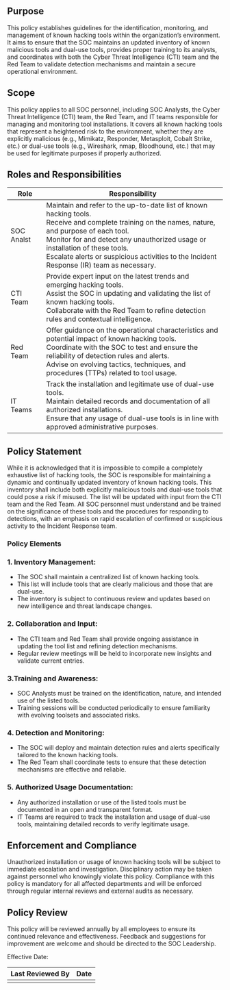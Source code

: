 ## Purpose
This policy establishes guidelines for the identification, monitoring, and management of known hacking tools within the organization’s environment. It aims to ensure that the SOC maintains an updated inventory of known malicious tools and dual-use tools, provides proper training to its analysts, and coordinates with both the Cyber Threat Intelligence (CTI) team and the Red Team to validate detection mechanisms and maintain a secure operational environment.
## Scope
This policy applies to all SOC personnel, including SOC Analysts, the Cyber Threat Intelligence (CTI) team, the Red Team, and IT teams responsible for managing and monitoring tool installations. It covers all known hacking tools that represent a heightened risk to the environment, whether they are explicitly malicious (e.g., Mimikatz, Responder, Metasploit, Cobalt Strike, etc.) or dual-use tools (e.g., Wireshark, nmap, Bloodhound, etc.) that may be used for legitimate purposes if properly authorized.
## Roles and Responsibilities

| Role       | Responsibility                                                                                                                                                                                                                                                                                                                   |
| ---------- | -------------------------------------------------------------------------------------------------------------------------------------------------------------------------------------------------------------------------------------------------------------------------------------------------------------------------------- |
| SOC Analst | Maintain and refer to the up-to-date list of known hacking tools.<br>Receive and complete training on the names, nature, and purpose of each tool.<br>Monitor for and detect any unauthorized usage or installation of these tools.<br>Escalate alerts or suspicious activities to the Incident Response (IR) team as necessary. |
| CTI Team   | Provide expert input on the latest trends and emerging hacking tools.<br>Assist the SOC in updating and validating the list of known hacking tools.<br>Collaborate with the Red Team to refine detection rules and contextual intelligence.                                                                                      |
| Red Team   | Offer guidance on the operational characteristics and potential impact of known hacking tools.<br>Coordinate with the SOC to test and ensure the reliability of detection rules and alerts.<br>Advise on evolving tactics, techniques, and procedures (TTPs) related to tool usage.                                              |
| IT Teams   | Track the installation and legitimate use of dual-use tools.<br>Maintain detailed records and documentation of all authorized installations.<br>Ensure that any usage of dual-use tools is in line with approved administrative purposes.                                                                                        |

## Policy Statement
While it is acknowledged that it is impossible to compile a completely exhaustive list of hacking tools, the SOC is responsible for maintaining a dynamic and continually updated inventory of known hacking tools. This inventory shall include both explicitly malicious tools and dual-use tools that could pose a risk if misused. The list will be updated with input from the CTI team and the Red Team. All SOC personnel must understand and be trained on the significance of these tools and the procedures for responding to detections, with an emphasis on rapid escalation of confirmed or suspicious activity to the Incident Response team.
### Policy Elements

### 1. **Inventory Management:**

- The SOC shall maintain a centralized list of known hacking tools.
- This list will include tools that are clearly malicious and those that are dual-use.
- The inventory is subject to continuous review and updates based on new intelligence and threat landscape changes.

### 2. **Collaboration and Input:**

- The CTI team and Red Team shall provide ongoing assistance in updating the tool list and refining detection mechanisms.
- Regular review meetings will be held to incorporate new insights and validate current entries.

### 3.**Training and Awareness:**

- SOC Analysts must be trained on the identification, nature, and intended use of the listed tools.
- Training sessions will be conducted periodically to ensure familiarity with evolving toolsets and associated risks.

### 4. **Detection and Monitoring:**

- The SOC will deploy and maintain detection rules and alerts specifically tailored to the known hacking tools.
- The Red Team shall coordinate tests to ensure that these detection mechanisms are effective and reliable.

### 5. **Authorized Usage Documentation:**

- Any authorized installation or use of the listed tools must be documented in an open and transparent format.
- IT Teams are required to track the installation and usage of dual-use tools, maintaining detailed records to verify legitimate usage.

## Enforcement and Compliance
Unauthorized installation or usage of known hacking tools will be subject to immediate escalation and investigation.  Disciplinary action may be taken against personnel who knowingly violate this policy.  Compliance with this policy is mandatory for all affected departments and will be enforced through regular internal reviews and external audits as necessary.

## Policy Review
This policy will be reviewed annually by all employees to ensure its continued relevance and effectiveness. Feedback and suggestions for improvement are welcome and should be directed to the SOC Leadership.

Effective Date:

|Last Reviewed By     | Date    |
| --- | --- |
|     |     |
